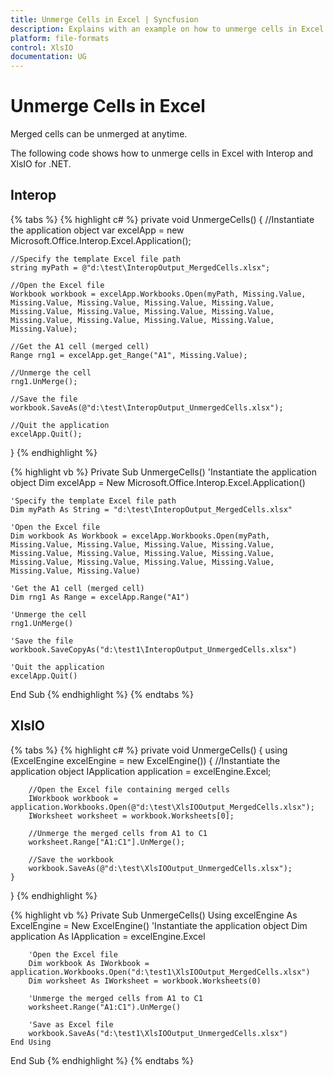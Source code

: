 ```yaml
---
title: Unmerge Cells in Excel | Syncfusion
description: Explains with an example on how to unmerge cells in Excel using Interop and XlsIO.
platform: file-formats
control: XlsIO
documentation: UG
---
```


# Unmerge Cells in Excel

Merged cells can be unmerged at anytime.

The following code shows how to unmerge cells in Excel with Interop and XlsIO for .NET.

## Interop

{% tabs %}
{% highlight c# %}
private void UnmergeCells()
{
    //Instantiate the application object
    var excelApp = new Microsoft.Office.Interop.Excel.Application();

    //Specify the template Excel file path
    string myPath = @"d:\test\InteropOutput_MergedCells.xlsx";

    //Open the Excel file
    Workbook workbook = excelApp.Workbooks.Open(myPath, Missing.Value, Missing.Value, Missing.Value, Missing.Value, Missing.Value, Missing.Value, Missing.Value, Missing.Value, Missing.Value, Missing.Value, Missing.Value, Missing.Value, Missing.Value, Missing.Value);

    //Get the A1 cell (merged cell)
    Range rng1 = excelApp.get_Range("A1", Missing.Value);

    //Unmerge the cell
    rng1.UnMerge();

    //Save the file
    workbook.SaveAs(@"d:\test\InteropOutput_UnmergedCells.xlsx");

    //Quit the application
    excelApp.Quit();
}
{% endhighlight %}

{% highlight vb %}
Private Sub UnmergeCells()
    'Instantiate the application object
    Dim excelApp = New Microsoft.Office.Interop.Excel.Application()

    'Specify the template Excel file path
    Dim myPath As String = "d:\test\InteropOutput_MergedCells.xlsx"

    'Open the Excel file
    Dim workbook As Workbook = excelApp.Workbooks.Open(myPath, Missing.Value, Missing.Value, Missing.Value, Missing.Value, Missing.Value, Missing.Value, Missing.Value, Missing.Value, Missing.Value, Missing.Value, Missing.Value, Missing.Value, Missing.Value, Missing.Value)

    'Get the A1 cell (merged cell)
    Dim rng1 As Range = excelApp.Range("A1")

    'Unmerge the cell
    rng1.UnMerge()

    'Save the file
    workbook.SaveCopyAs("d:\test1\InteropOutput_UnmergedCells.xlsx")

    'Quit the application
    excelApp.Quit()
End Sub
{% endhighlight %}
{% endtabs %}

## XlsIO

{% tabs %}
{% highlight c# %}
private void UnmergeCells()
{
    using (ExcelEngine excelEngine = new ExcelEngine())
    {
        //Instantiate the application object
        IApplication application = excelEngine.Excel;

        //Open the Excel file containing merged cells
        IWorkbook workbook = application.Workbooks.Open(@"d:\test\XlsIOOutput_MergedCells.xlsx");
        IWorksheet worksheet = workbook.Worksheets[0];

        //Unmerge the merged cells from A1 to C1
        worksheet.Range["A1:C1"].UnMerge();

        //Save the workbook
        workbook.SaveAs(@"d:\test\XlsIOOutput_UnmergedCells.xlsx");
    }
}
{% endhighlight %}

{% highlight vb %}
Private Sub UnmergeCells()
    Using excelEngine As ExcelEngine = New ExcelEngine()
        'Instantiate the application object
        Dim application As IApplication = excelEngine.Excel

        'Open the Excel file
        Dim workbook As IWorkbook = application.Workbooks.Open("d:\test1\XlsIOOutput_MergedCells.xlsx")
        Dim worksheet As IWorksheet = workbook.Worksheets(0)

        'Unmerge the merged cells from A1 to C1
        worksheet.Range("A1:C1").UnMerge()

        'Save as Excel file
        workbook.SaveAs("d:\test1\XlsIOOutput_UnmergedCells.xlsx")
    End Using
End Sub
{% endhighlight %}
{% endtabs %}
